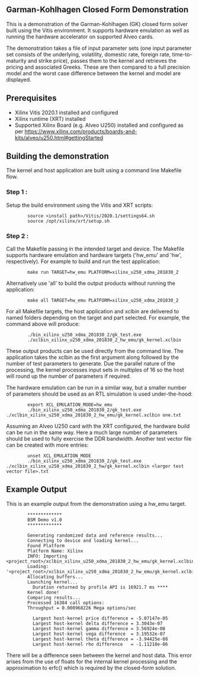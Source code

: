 ## Garman-Kohlhagen Closed Form Demonstration
This is a demonstration of the Garman-Kohlhagen (GK) closed form solver built using the Vitis environment.  It supports hardware emulation as well as running the hardware accelerator on supported Alveo cards.

The demonstration takes a file of input parameter sets (one input parameter set consists of the underlying, volatility, domestic rate, foreign rate, time-to-maturity and strike price), passes them to the kernel and retrieves the pricing and associated Greeks.  These are then compared to a full precision model and the worst case difference between the kernel and model are displayed.

## Prerequisites

- Xilinx Vitis 2020.1 installed and configured
- Xilinx runtime (XRT) installed
- Supported Xilinx Board (e.g. Alveo U250) installed and configured as per https://www.xilinx.com/products/boards-and-kits/alveo/u250.html#gettingStarted


## Building the demonstration
The kernel and host application are built using a command line Makefile flow.

### Step 1 :
Setup the build environment using the Vitis and XRT scripts:

            source <install path>/Vitis/2020.1/settings64.sh
            source /opt/xilinx/xrt/setup.sh

### Step 2 :
Call the Makefile passing in the intended target and device. The Makefile supports hardware emulation and hardware targets ('hw_emu' and 'hw', respectively). For example to build and run the test application:

            make run TARGET=hw_emu PLATFORM=xilinx_u250_xdma_201830_2

Alternatively use 'all' to build the output products without running the application:

            make all TARGET=hw_emu PLATFORM=xilinx_u250_xdma_201830_2

For all Makefile targets, the host application and xclbin are delivered to named folders depending on the target and part selected.  For example, the command above will produce:

            ./bin_xilinx_u250_xdma_201830_2/gk_test.exe
            ./xclbin_xilinx_u250_xdma_201830_2_hw_emu/gk_kernel.xclbin

These output products can be used directly from the command line.  The application takes the xclbin as the first argument along followed by the number of test parameters to generate.  Due the parallel nature of the processing, the kernel processes input sets in multiples of 16 so the host will round up the number of parameters if required.


The hardware emulation can be run in a similar way, but a smaller number of parameters should be used as an RTL simulation is used under-the-hood:

            export XCL_EMULATION_MODE=hw_emu
            ./bin_xilinx_u250_xdma_201830_2/gk_test.exe ./xclbin_xilinx_u250_xdma_201830_2_hw_emu/gk_kernel.xclbin one.txt

Assuming an Alveo U250 card with the XRT configured, the hardware build can be run in the same way.  Here a much large number of parameters should be used to fully exercise the DDR bandwidth. Another test vector file can be created with more entries:

            unset XCL_EMULATION_MODE
            ./bin_xilinx_u250_xdma_201830_2/gk_test.exe ./xclbin_xilinx_u250_xdma_201830_2_hw/gk_kernel.xclbin <larger test vector file>.txt

## Example Output
This is an example output from the demonstration using a hw_emu target.


            *************
            BSM Demo v1.0
            *************

            Generating randomized data and reference results...
            Connecting to device and loading kernel...
            Found Platform
            Platform Name: Xilinx
            INFO: Importing <project_root>/xclbin_xilinx_u250_xdma_201830_2_hw_emu/gk_kernel.xclbin
            Loading: '<project_root>/xclbin_xilinx_u250_xdma_201830_2_hw_emu/gk_kernel.xclbin'
            Allocating buffers...
            Launching kernel...
              Duration returned by profile API is 16921.7 ms ****
            Kernel done!
            Comparing results...
            Processed 16384 call options:
            Throughput = 0.000968226 Mega options/sec

              Largest host-kernel price difference = -5.07147e-05
              Largest host-kernel delta difference = 3.3043e-07
              Largest host-kernel gamma difference = 3.56924e-08
              Largest host-kernel vega difference  = 3.19532e-07
              Largest host-kernel theta difference = -3.94425e-08
              Largest host-kernel rho difference   = -1.11218e-06


There will be a difference seen between the kernel and host data.  This error arises from the use of floats for the internal kernel processing and the approximation to erfc() which is required by the closed-form solution.
